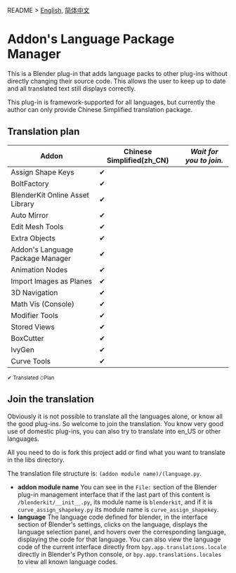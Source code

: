 README > [English](readme_en.md),  [简体中文](readme.md)

# Addon's Language Package Manager

This is a Blender plug-in that adds language packs to other plug-ins without directly changing their source code. This allows the user to keep up to date and all translated text still displays correctly.

This plug-in is framework-supported for all languages, but currently the author can only provide Chinese Simplified translation package.

## Translation plan

|Addon|Chinese Simplified(zh_CN)|*Wait for you to join.*|
|-|-|-
|Assign Shape Keys|✔
|BoltFactory|✔
|BlenderKit Online Asset Library|✔
|Auto Mirror|✔
|Edit Mesh Tools|✔
|Extra Objects|✔
|Addon's Language Package Manager|✔
|Animation Nodes|✔
|Import Images as Planes|✔
|3D Navigation|✔
|Math Vis (Console)|✔
|Modifier Tools|✔
|Stored Views|✔
|BoxCutter|✔
|IvyGen|✔
|Curve Tools|✔
<small>✔ Translated ⏱Plan</small>

## Join the translation
Obviously it is not possible to translate all the languages alone, or know all the good plug-ins. So welcome to join the translation. You know very good use of domestic plug-ins, you can also try to translate into en_US or other languages.

All you need to do is fork this project add or find what you want to translate in the libs directory.

The translation file structure is: `(addon module name)/(language.py`.
* **addon module name** You can see in the `File:` section of the Blender plug-in management interface that if the last part of this content is `/blenderkit/__init__.py`, its module name is `blenderkit`, and if it is `curve_assign_shapekey.py` its module name is `curve_assign_shapekey`.
* **language** The language code defined for blender, in the interface section of Blender's settings, clicks on the language, displays the language selection panel, and hovers over the corresponding language, displaying the code for that language. You can also view the language code of the current interface directly from `bpy.app.translations.locale` directly in Blender's Python console, or `bpy.app.translations.locales` to view all known language codes.
